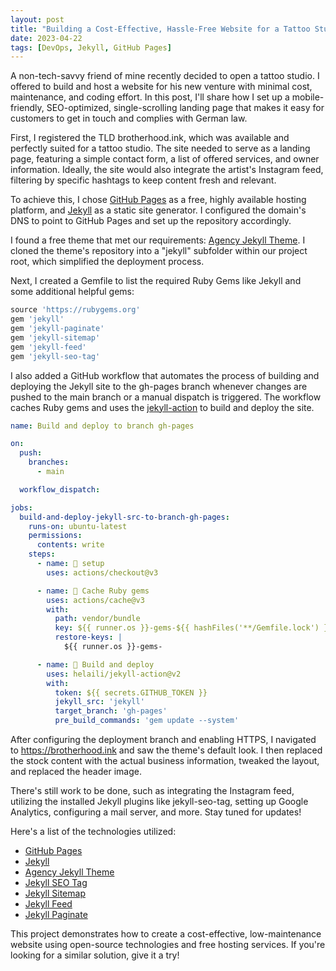 ```yaml
---
layout: post
title: "Building a Cost-Effective, Hassle-Free Website for a Tattoo Studio"
date: 2023-04-22
tags: [DevOps, Jekyll, GitHub Pages]
---
```


A non-tech-savvy friend of mine recently decided to open a tattoo studio. I offered to build and host a website for his new venture with minimal cost, maintenance, and coding effort. In this post, I'll share how I set up a mobile-friendly, SEO-optimized, single-scrolling landing page that makes it easy for customers to get in touch and complies with German law.

First, I registered the TLD brotherhood.ink, which was available and perfectly suited for a tattoo studio. The site needed to serve as a landing page, featuring a simple contact form, a list of offered services, and owner information. Ideally, the site would also integrate the artist's Instagram feed, filtering by specific hashtags to keep content fresh and relevant.

To achieve this, I chose [GitHub Pages](https://pages.github.com/) as a free, highly available hosting platform, and [Jekyll](https://jekyllrb.com/) as a static site generator. I configured the domain's DNS to point to GitHub Pages and set up the repository accordingly.

I found a free theme that met our requirements: [Agency Jekyll Theme](https://github.com/y7kim/agency-jekyll-theme). I cloned the theme's repository into a "jekyll" subfolder within our project root, which simplified the deployment process.

Next, I created a Gemfile to list the required Ruby Gems like Jekyll and some additional helpful gems:

```ruby
source 'https://rubygems.org'
gem 'jekyll'
gem 'jekyll-paginate'
gem 'jekyll-sitemap'
gem 'jekyll-feed'
gem 'jekyll-seo-tag'
```

I also added a GitHub workflow that automates the process of building and deploying the Jekyll site to the gh-pages branch whenever changes are pushed to the main branch or a manual dispatch is triggered. The workflow caches Ruby gems and uses the [jekyll-action](https://github.com/helaili/jekyll-action) to build and deploy the site.

```yaml
name: Build and deploy to branch gh-pages

on:
  push:
    branches:
      - main

  workflow_dispatch:

jobs:
  build-and-deploy-jekyll-src-to-branch-gh-pages:
    runs-on: ubuntu-latest
    permissions:
      contents: write
    steps:
      - name: 📂 setup
        uses: actions/checkout@v3

      - name: 🎁 Cache Ruby gems
        uses: actions/cache@v3
        with:
          path: vendor/bundle
          key: ${{ runner.os }}-gems-${{ hashFiles('**/Gemfile.lock') }}
          restore-keys: |
            ${{ runner.os }}-gems-

      - name: 🚀 Build and deploy
        uses: helaili/jekyll-action@v2
        with:
          token: ${{ secrets.GITHUB_TOKEN }}
          jekyll_src: 'jekyll'
          target_branch: 'gh-pages'
          pre_build_commands: 'gem update --system'
```

After configuring the deployment branch and enabling HTTPS, I navigated to <https://brotherhood.ink> and saw the theme's default look. I then replaced the stock content with the actual business information, tweaked the layout, and replaced the header image.

There's still work to be done, such as integrating the Instagram feed, utilizing the installed Jekyll plugins like jekyll-seo-tag, setting up Google Analytics, configuring a mail server, and more. Stay tuned for updates!

Here's a list of the technologies utilized:

- [GitHub Pages](https://pages.github.com/)
- [Jekyll](https://jekyllrb.com/)
- [Agency Jekyll Theme](https://github.com/y7kim/agency-jekyll-theme)
- [Jekyll SEO Tag](https://github.com/jekyll/jekyll-seo-tag)
- [Jekyll Sitemap](https://github.com/jekyll/jekyll-sitemap)
- [Jekyll Feed](https://github.com/jekyll/jekyll-feed)
- [Jekyll Paginate](https://github.com/jekyll/jekyll-paginate)

This project demonstrates how to create a cost-effective, low-maintenance website using open-source technologies and free hosting services. If you're looking for a similar solution, give it a try!
